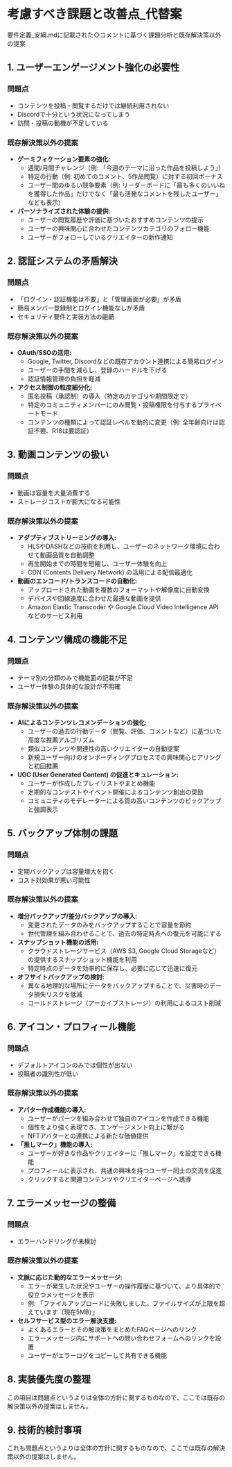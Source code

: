 # 考慮すべき課題と改善点_代替案

要件定義_安綱.mdに記載された◇コメントに基づく課題分析と既存解決策以外の提案

## 1. ユーザーエンゲージメント強化の必要性

### 問題点
- コンテンツを投稿・閲覧するだけでは継続利用されない
- Discordで十分という状況になってしまう
- 訪問・投稿の動機が不足している

### 既存解決策以外の提案
- **ゲーミフィケーション要素の強化:**
    - 週間/月間チャレンジ（例: 「今週のテーマに沿った作品を投稿しよう」）
    - 特定の行動（例: 初めてのコメント、5作品閲覧）に対する初回ボーナス
    - ユーザー間のゆるい競争要素（例: リーダーボードに「最も多くのいいねを獲得した作品」だけでなく「最も活発なコメントを残したユーザー」なども表示）
- **パーソナライズされた体験の提供:**
    - ユーザーの閲覧履歴や評価に基づいたおすすめコンテンツの提示
    - ユーザーの興味関心に合わせたコンテンツカテゴリのフォロー機能
    - ユーザーがフォローしているクリエイターの新作通知

## 2. 認証システムの矛盾解決

### 問題点
- 「ログイン・認証機能は不要」と「管理画面が必要」が矛盾
- 簡易メンバー登録制とログイン機能なしが矛盾
- セキュリティ要件と実装方法の齟齬

### 既存解決策以外の提案
- **OAuth/SSOの活用:**
    - Google, Twitter, Discordなどの既存アカウント連携による簡易ログイン
    - ユーザーの手間を減らし、登録のハードルを下げる
    - 認証情報管理の負担を軽減
- **アクセス制御の粒度細分化:**
    - 匿名投稿（承認制）の導入（特定のカテゴリや期間限定で）
    - 特定のコミュニティメンバーにのみ閲覧・投稿権限を付与するプライベートモード
    - コンテンツの種類によって認証レベルを動的に変更（例: 全年齢向けは認証不要、R18は要認証）

## 3. 動画コンテンツの扱い

### 問題点
- 動画は容量を大量消費する
- ストレージコストが膨大になる可能性

### 既存解決策以外の提案
- **アダプティブストリーミングの導入:**
    - HLSやDASHなどの技術を利用し、ユーザーのネットワーク環境に合わせて動画品質を自動調整
    - 再生開始までの時間を短縮し、ユーザー体験を向上
    - CDN (Contents Delivery Network) の活用による配信最適化
- **動画のエンコード/トランスコードの自動化:**
    - アップロードされた動画を複数のフォーマットや解像度に自動変換
    - デバイスや回線速度に合わせた最適な動画を提供
    - Amazon Elastic Transcoder や Google Cloud Video Intelligence API などのサービス利用

## 4. コンテンツ構成の機能不足

### 問題点
- テーマ別の分類のみで機能面の記載が不足
- ユーザー体験の具体的な設計が不明確

### 既存解決策以外の提案
- **AIによるコンテンツレコメンデーションの強化:**
    - ユーザーの過去の行動データ（閲覧、評価、コメントなど）に基づいた高度な推薦アルゴリズム
    - 類似コンテンツや関連性の高いクリエイターの自動提案
    - 新規ユーザー向けのオンボーディングプロセスでの興味関心ヒアリングと初回推薦
- **UGC (User Generated Content) の促進とキュレーション:**
    - ユーザーが作成したプレイリストやまとめ機能
    - 定期的なコンテストやイベント開催によるコンテンツ創出の奨励
    - コミュニティのモデレーターによる質の高いコンテンツのピックアップと強調表示

## 5. バックアップ体制の課題

### 問題点
- 定期バックアップは容量増大を招く
- コスト対効果が悪い可能性

### 既存解決策以外の提案
- **増分バックアップ/差分バックアップの導入:**
    - 変更されたデータのみをバックアップすることで容量を節約
    - 世代管理を組み合わせることで、過去の特定時点への復元を可能にする
- **スナップショット機能の活用:**
    - クラウドストレージサービス（AWS S3, Google Cloud Storageなど）の提供するスナップショット機能を利用
    - 特定時点のデータを効率的に保存し、必要に応じて迅速に復元
- **オフサイトバックアップの検討:**
    - 異なる地理的な場所にデータをバックアップすることで、災害時のデータ損失リスクを低減
    - コールドストレージ（アーカイブストレージ）の利用によるコスト削減

## 6. アイコン・プロフィール機能

### 問題点
- デフォルトアイコンのみでは個性が出ない
- 投稿者の識別性が低い

### 既存解決策以外の提案
- **アバター作成機能の導入:**
    - ユーザーがパーツを組み合わせて独自のアイコンを作成できる機能
    - 個性をより強く表現でき、エンゲージメント向上に繋がる
    - NFTアバターとの連携による新たな価値提供
- **「推しマーク」機能の導入:**
    - ユーザーが好きな作品やクリエイターに「推しマーク」を設定できる機能
    - プロフィールに表示され、共通の興味を持つユーザー同士の交流を促進
    - クリックすると関連コンテンツやクリエイターページへ誘導

## 7. エラーメッセージの整備

### 問題点
- エラーハンドリングが未検討

### 既存解決策以外の提案
- **文脈に応じた動的なエラーメッセージ:**
    - エラーが発生した状況やユーザーの操作履歴に基づいて、より具体的で役立つメッセージを表示
    - 例: 「ファイルアップロードに失敗しました。ファイルサイズが上限を超えています（現在5MB）」
- **セルフサービス型のエラー解決支援:**
    - よくあるエラーとその解決策をまとめたFAQページへのリンク
    - エラーメッセージ内にサポートへの問い合わせフォームへのリンクを設置
    - ユーザーがエラーログをコピーして共有できる機能

## 8. 実装優先度の整理

この項目は問題点というよりは全体の方針に関するものなので、ここでは既存の解決策以外の提案はしません。

## 9. 技術的検討事項

これも問題点というよりは全体の方針に関するものなので、ここでは既存の解決策以外の提案はしません。 